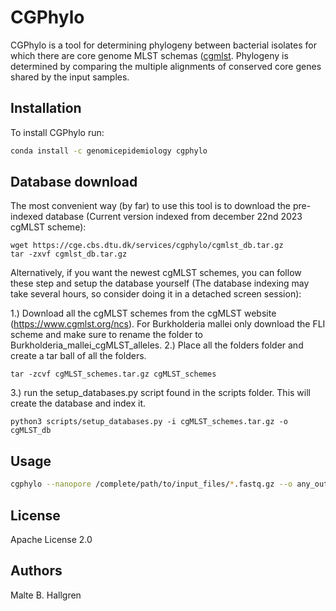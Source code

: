 # CGPhylo

CGPhylo is a tool for determining phylogeny between bacterial isolates for which there are core genome MLST schemas ([cgmlst](https://https://www.cgmlst.org/). 
Phylogeny is determined by comparing the multiple alignments of conserved core genes shared by the input samples.

## Installation

To install CGPhylo run:

```bash
conda install -c genomicepidemiology cgphylo
```

## Database download

The most convenient way (by far) to use this tool is to download the pre-indexed database (Current version indexed from december 22nd 2023 cgMLST scheme):

```
wget https://cge.cbs.dtu.dk/services/cgphylo/cgmlst_db.tar.gz
tar -zxvf cgmlst_db.tar.gz
```

Alternatively, if you want the newest cgMLST schemes, you can follow these step and setup the database yourself (The database indexing may take several hours, so consider doing it in a detached screen session):

1.) Download all the cgMLST schemes from the cgMLST website (https://www.cgmlst.org/ncs). 
For Burkholderia mallei only download the FLI scheme and make sure to rename the folder to Burkholderia_mallei_cgMLST_alleles. 
2.) Place all the folders folder and create a tar ball of all the folders.
```
tar -zcvf cgMLST_schemes.tar.gz cgMLST_schemes
```
3.) run the setup_databases.py script found in the scripts folder. This will create the database and index it.
```
python3 scripts/setup_databases.py -i cgMLST_schemes.tar.gz -o cgMLST_db
```

## Usage

```bash
cgphylo --nanopore /complete/path/to/input_files/*.fastq.gz --o any_output_name --threads <int, default:4> --db_dir /path/to/cgmlst_db
```

## License

Apache License 2.0

## Authors
Malte B. Hallgren